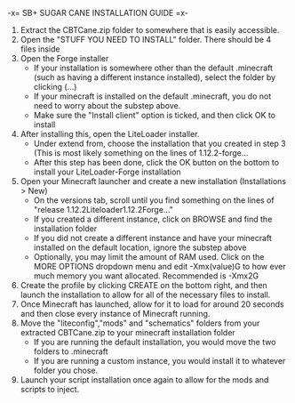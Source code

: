 -x= SB+ SUGAR CANE INSTALLATION GUIDE =x- 

1. Extract the CBTCane.zip folder to somewhere that is easily accessible. 
2. Open the "STUFF YOU NEED TO INSTALL" folder. There should be 4 files inside
3. Open the Forge installer
   - If your installation is somewhere other than the default .minecraft (such as having a different instance installed), select
     the folder by clicking (...) 
   - If your minecraft is installed on the default .minecraft, you do not need to worry about the substep above.
   - Make sure the "Install client" option is ticked, and then click OK to install
4. After installing this, open the LiteLoader installer. 
   - Under extend from, choose the installation that you created in step 3 (This
     is most likely something on the lines of 1.12.2-forge...
   - After this step has been done, click the OK button on the bottom to install your LiteLoader-Forge installation
5. Open your Minecraft launcher and create a new installation (Installations > New)
   - On the versions tab, scroll until you find something on the lines of "release 1.12.2Liteloader1.12.2Forge..."
   - If you created a different instance, click on BROWSE and find the installation folder 
   - If you did not create a different instance and have your minecraft installed on the default location, ignore the 
     substep above
   - Optionally, you may limit the amount of RAM used. Click on the MORE OPTIONS dropdown menu and edit -Xmx(value)G
     to how ever much memory you want allocated. Recommended is -Xmx2G
6. Create the profile by clicking CREATE on the bottom right, and then launch the installation to allow for all of the necessary
   files to install. 
7. Once Minecraft has launched, allow for it to load for around 20 seconds and then close every instance of Minecraft running. 
8. Move the "liteconfig","mods" and "schematics" folders from your extracted CBTCane.zip to your minecraft installation folder
   - If you are running the default installation, you would move the two folders to .minecraft
   - If you are running a custom instance, you would install it to whatever folder you chose. 
9. Launch your script installation once again to allow for the mods and scripts to inject. 
